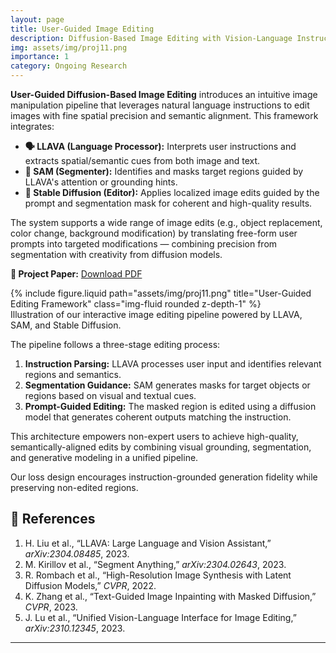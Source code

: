 ```yaml
---
layout: page
title: User-Guided Image Editing
description: Diffusion-Based Image Editing with Vision-Language Instructions
img: assets/img/proj11.png
importance: 1
category: Ongoing Research
---
```


<div class="row justify-content-sm-center">
  <div class="col-sm-10 mt-3 mt-md-0">
    <p>
      <strong>User-Guided Diffusion-Based Image Editing</strong> introduces an intuitive image manipulation pipeline that leverages natural language instructions to edit images with fine spatial precision and semantic alignment.
      This framework integrates:
    </p>
    <ul>
      <li><strong>🗣️ LLAVA (Language Processor):</strong> Interprets user instructions and extracts spatial/semantic cues from both image and text.</li>
      <li><strong>🧠 SAM (Segmenter):</strong> Identifies and masks target regions guided by LLAVA's attention or grounding hints.</li>
      <li><strong>🎨 Stable Diffusion (Editor):</strong> Applies localized image edits guided by the prompt and segmentation mask for coherent and high-quality results.</li>
    </ul>
    <p>
      The system supports a wide range of image edits (e.g., object replacement, color change, background modification) by translating free-form user prompts into targeted modifications — combining precision from segmentation with creativity from diffusion models.
    </p>
    <p><strong>📄 Project Paper:</strong> <a href="/assets/pdf/user_guided_editing.pdf" target="_blank">Download PDF</a></p>
  </div>
</div>

<div class="row justify-content-sm-center">
  <div class="col-sm-10 mt-3 mt-md-0">
    {% include figure.liquid path="assets/img/proj11.png" title="User-Guided Editing Framework" class="img-fluid rounded z-depth-1" %}
  </div>
</div>

<div class="caption text-center">
  Illustration of our interactive image editing pipeline powered by LLAVA, SAM, and Stable Diffusion.
</div>

<div class="row justify-content-sm-center">
  <div class="col-sm-10 mt-3 mt-md-0">
    <p>
      The pipeline follows a three-stage editing process:
    </p>
    <ol>
      <li><strong>Instruction Parsing:</strong> LLAVA processes user input and identifies relevant regions and semantics.</li>
      <li><strong>Segmentation Guidance:</strong> SAM generates masks for target objects or regions based on visual and textual cues.</li>
      <li><strong>Prompt-Guided Editing:</strong> The masked region is edited using a diffusion model that generates coherent outputs matching the instruction.</li>
    </ol>
    <p>
      This architecture empowers non-expert users to achieve high-quality, semantically-aligned edits by combining visual grounding, segmentation, and generative modeling in a unified pipeline.
    </p>
  </div>
</div>

<div class="caption text-center">
  Our loss design encourages instruction-grounded generation fidelity while preserving non-edited regions.
</div>

## 🔖 References

1. H. Liu et al., “LLAVA: Large Language and Vision Assistant,” *arXiv:2304.08485*, 2023.  
2. M. Kirillov et al., “Segment Anything,” *arXiv:2304.02643*, 2023.  
3. R. Rombach et al., “High-Resolution Image Synthesis with Latent Diffusion Models,” *CVPR*, 2022.  
4. K. Zhang et al., “Text-Guided Image Inpainting with Masked Diffusion,” *CVPR*, 2023.  
5. J. Lu et al., “Unified Vision-Language Interface for Image Editing,” *arXiv:2310.12345*, 2023.

---
